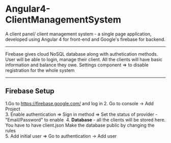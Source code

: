 # Angular4-ClientManagementSystem
A client panel/ client management system - a single page application, developed using Angular 4 for front-end and Google's firebase for backend.
<hr>
Firebase gives cloud NoSQL database along with authetication methods. User will be able to login, manage their client. All the clients will have basic information and balance they owe.  
Settings component => to disable registration for the whole system
<hr>

## Firebase Setup
1.Go to https://firebase.google.com/ and log in
2. Go to console -> Add Project <br>
3. Enable authentication => Sign in method => Set the status of provider - "Email/Password" to enable
<img src = "" />
4. <b>Database</b> - all the clients will be stored here. You have to have client.json
Make the database public by changing the rules<br>
5.
Add initial user =>
Go to authentication -> Add user



